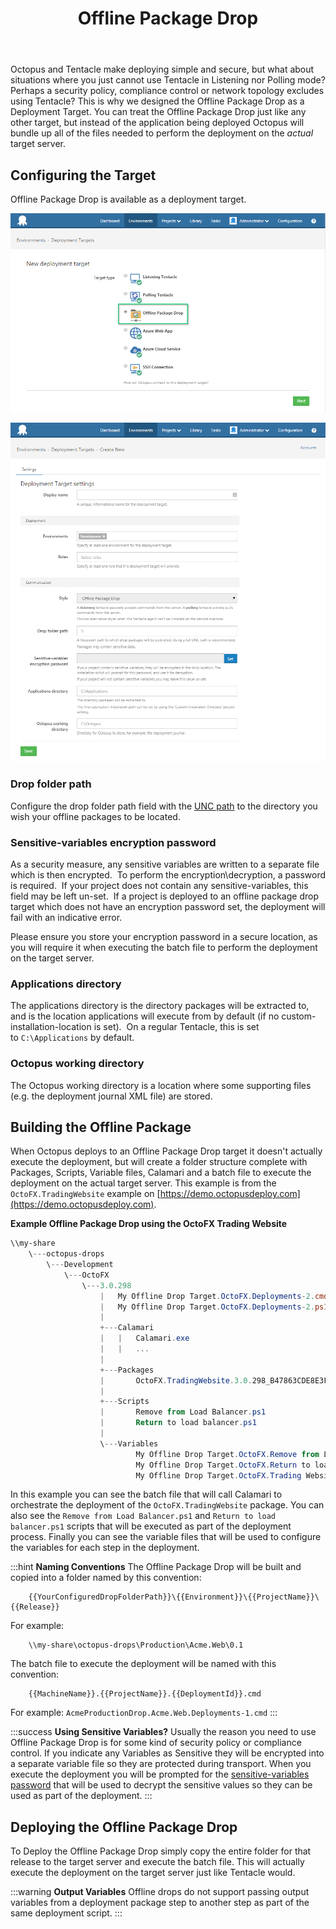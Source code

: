 ﻿---
title: Offline Package Drop
position: 3
---


Octopus and Tentacle make deploying simple and secure, but what about situations where you just cannot use Tentacle in Listening nor Polling mode? Perhaps a security policy, compliance control or network topology excludes using Tentacle? This is why we designed the Offline Package Drop as a Deployment Target. You can treat the Offline Package Drop just like any other target, but instead of the application being deployed Octopus will bundle up all of the files needed to perform the deployment on the *actual* target server.

## Configuring the Target


Offline Package Drop is available as a deployment target.


![](/docs/images/3048060/3277594.png)





![](/docs/images/3048060/3277593.png)

### Drop folder path


Configure the drop folder path field with the [UNC path](http://en.wikipedia.org/wiki/Path_%28computing%29#Uniform_Naming_Convention) to the directory you wish your offline packages to be located.

### Sensitive-variables encryption password 


As a security measure, any sensitive variables are written to a separate file which is then encrypted.  To perform the encryption\decryption, a password is required.  If your project does not contain any sensitive-variables, this field may be left un-set.  If a project is deployed to an offline package drop target which does not have an encryption password set, the deployment will fail with an indicative error.


Please ensure you store your encryption password in a secure location, as you will require it when executing the batch file to perform the deployment on the target server.

### Applications directory


The applications directory is the directory packages will be extracted to, and is the location applications will execute from by default (if no custom-installation-location is set).  On a regular Tentacle, this is set to `C:\Applications` by default.

### Octopus working directory


The Octopus working directory is a location where some supporting files (e.g. the deployment journal XML file) are stored.

## Building the Offline Package


When Octopus deploys to an Offline Package Drop target it doesn't actually execute the deployment, but will create a folder structure complete with Packages, Scripts, Variable files, Calamari and a batch file to execute the deployment on the actual target server. This example is from the `OctoFX.TradingWebsite` example on [https://demo.octopusdeploy.com](https://demo.octopusdeploy.com).

**Example Offline Package Drop using the OctoFX Trading Website**

```powershell
\\my-share
    \---octopus-drops
        \---Development
            \---OctoFX
                \---3.0.298
                    |   My Offline Drop Target.OctoFX.Deployments-2.cmd
                    |   My Offline Drop Target.OctoFX.Deployments-2.ps1
                    |   
                    +---Calamari
                    |   |   Calamari.exe
                    |   |   ...
                    |           
                    +---Packages
                    |       OctoFX.TradingWebsite.3.0.298_B47863CDE8E3F24E95873F4B59FE990E.nupkg
                    |       
                    +---Scripts
                    |       Remove from Load Balancer.ps1
                    |       Return to load balancer.ps1
                    |       
                    \---Variables
                            My Offline Drop Target.OctoFX.Remove from Load Balancer.variables.json
                            My Offline Drop Target.OctoFX.Return to load balancer.variables.json
                            My Offline Drop Target.OctoFX.Trading Website.variables.json

```


In this example you can see the batch file that will call Calamari to orchestrate the deployment of the `OctoFX.TradingWebsite` package. You can also see the `Remove from Load Balancer.ps1` and `Return to load balancer.ps1` scripts that will be executed as part of the deployment process. Finally you can see the variable files that will be used to configure the variables for each step in the deployment.

:::hint
**Naming Conventions**
The Offline Package Drop will be built and copied into a folder named by this convention:

```
    {{YourConfiguredDropFolderPath}}\{{Environment}}\{{ProjectName}}\{{Release}}
```


For example:

```
    \\my-share\octopus-drops\Production\Acme.Web\0.1
```


The batch file to execute the deployment will be named with this convention:

```
    {{MachineName}}.{{ProjectName}}.{{DeploymentId}}.cmd
```


For example:
`AcmeProductionDrop.Acme.Web.Deployments-1.cmd`
:::

:::success
**Using Sensitive Variables?**
Usually the reason you need to use Offline Package Drop is for some kind of security policy or compliance control. If you indicate any Variables as Sensitive they will be encrypted into a separate variable file so they are protected during transport. When you execute the deployment you will be prompted for the [sensitive-variables password](/docs/home/deployment-targets/offline-package-drop.md) that will be used to decrypt the sensitive values so they can be used as part of the deployment.
:::

## Deploying the Offline Package Drop


To Deploy the Offline Package Drop simply copy the entire folder for that release to the target server and execute the batch file. This will actually execute the deployment on the target server just like Tentacle would.




:::warning
**Output Variables**
Offline drops do not support passing output variables from a deployment package step to another step as part of the same deployment script.
:::
